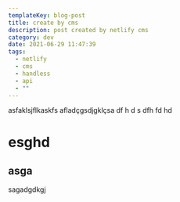 ```yaml
---
templateKey: blog-post
title: create by cms
description: post created by netlify cms
category: dev
date: 2021-06-29 11:47:39
tags:
  - netlify
  - cms
  - handless
  - api
  - ""
---
```


asfaklsjflkaskfs
afladçgsdjgklçsa
df
h
d
s
dfh
fd
hd



# esghd

##  asga

sagadgdkgj